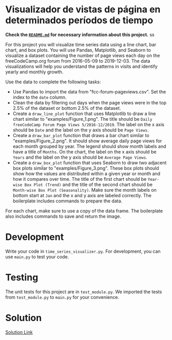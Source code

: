 # Visualizador de vistas de página en determinados períodos de tiempo
**Check the [`README.md`](../README.md) for necessary information about this project.**
ss
<p>For this project you will visualize time series data using a line chart, bar chart, and box plots. You will use Pandas, Matplotlib, and Seaborn to visualize a dataset containing the number of page views each day on the freeCodeCamp.org forum from 2016-05-09 to 2019-12-03. The data visualizations will help you understand the patterns in visits and identify yearly and monthly growth.</p>

Use the data to complete the following tasks:
<ul>
<li>Use Pandas to import the data from "fcc-forum-pageviews.csv". Set the index to the <code>date</code> column.</li>
<li>Clean the data by filtering out days when the page views were in the top 2.5% of the dataset or bottom 2.5% of the dataset.</li>
<li>Create a <code>draw_line_plot</code> function that uses Matplotlib to draw a line chart similar to "examples/Figure_1.png". The title should be <code>Daily freeCodeCamp Forum Page Views 5/2016-12/2019</code>. The label on the x axis should be <code>Date</code> and the label on the y axis should be <code>Page Views</code>.</li>
<li>Create a <code>draw_bar_plot</code> function that draws a bar chart similar to "examples/Figure_2.png". It should show average daily page views for each month grouped by year. The legend should show month labels and have a title of <code>Months</code>. On the chart, the label on the x axis should be <code>Years</code> and the label on the y axis should be <code>Average Page Views</code>.</li>
<li>Create a <code>draw_box_plot</code> function that uses Seaborn to draw two adjacent box plots similar to "examples/Figure_3.png". These box plots should show how the values are distributed within a given year or month and how it compares over time. The title of the first chart should be <code>Year-wise Box Plot (Trend)</code> and the title of the second chart should be <code>Month-wise Box Plot (Seasonality)</code>. Make sure the month labels on bottom start at <code>Jan</code> and the x and y axis are labeled correctly. The boilerplate includes commands to prepare the data.</li>
</ul>
For each chart, make sure to use a copy of the data frame.
The boilerplate also includes commands to save and return the image.

# Development
<p>Write your code in <code>time_series_visualizer.py</code>. For development, you can use <code>main.py</code> to test your code.</p>

# Testing
<p>The unit tests for this project are in <code>test_module.py</code>. We imported the tests from <code>test_module.py</code> to <code>main.py</code> for your convenience.</p>

# Solution
[Solution Link](https://github.com/ElJoamy/freeCodeCampPython/tree/main/Visualizador%20de%20vistas%20de%20p%C3%A1gina%20en%20determinados%20per%C3%ADodos%20de%20tiempo)